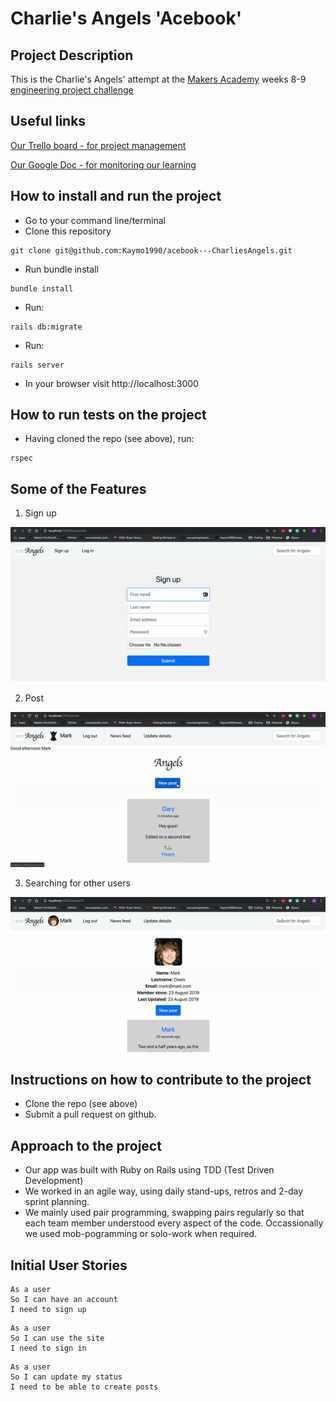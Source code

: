 # Charlie's Angels 'Acebook'

## Project Description
This is the Charlie's Angels' attempt at the [Makers Academy](https://makers.tech/) weeks 8-9 [engineering project challenge](https://github.com/makersacademy/course/blob/master/engineering_projects/README.md)

## Useful links
[Our Trello board - for project management](https://trello.com/b/Tw2CEvdT/acebook-charlies-angels)

[Our Google Doc - for monitoring our learning](https://docs.google.com/document/d/15x8yE9Rd4o0w7JL5pWOROjeqIs4rt6D-Ndd3v0kMRf8/edit?usp=sharing)

## How to install and run the project
* Go to your command line/terminal
* Clone this repository
```
git clone git@github.com:Kaymo1990/acebook---CharliesAngels.git
```
* Run bundle install
```
bundle install
```
* Run:
```
rails db:migrate
```
* Run:
```
rails server
```
* In your browser visit http://localhost:3000

## How to run tests on the project
* Having cloned the repo (see above), run:
```
rspec
```

## Some of the Features
1. Sign up  

![short screen recording of the sign up page being filled out](./app/assets/images/acebook_1_signup.gif)

2. Post  

![short screen recording of post being made and liked](./app/assets/images/acebook_gif_2_post.gif)

3. Searching for other users  
  
![short screen recording of searching for other users and going to their wall](./app/assets/images/acebook_gif_3_searching.gif)

## Instructions on how to contribute to the project
* Clone the repo (see above)
* Submit a pull request on github.

## Approach to the project
* Our app was built with Ruby on Rails using TDD (Test Driven Development)
* We worked in an agile way, using daily stand-ups, retros and 2-day sprint planning.
* We mainly used pair programming, swapping pairs regularly so that each team member understood every aspect of the code. Occassionally we used mob-pogramming or solo-work when required.

## Initial User Stories

```
As a user
So I can have an account
I need to sign up
```

```
As a user
So I can use the site
I need to sign in
```

```
As a user
So I can update my status
I need to be able to create posts
```
